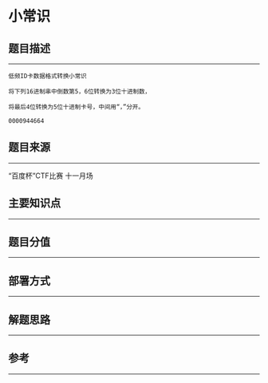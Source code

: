 # 小常识

## 题目描述
---
```
低频ID卡数据格式转换小常识

将下列16进制串中倒数第5，6位转换为3位十进制数，

将最后4位转换为5位十进制卡号，中间用“，”分开。

0000944664
```

## 题目来源
---
“百度杯”CTF比赛 十一月场

## 主要知识点
---


## 题目分值
---


## 部署方式
---


## 解题思路
---


## 参考
---
